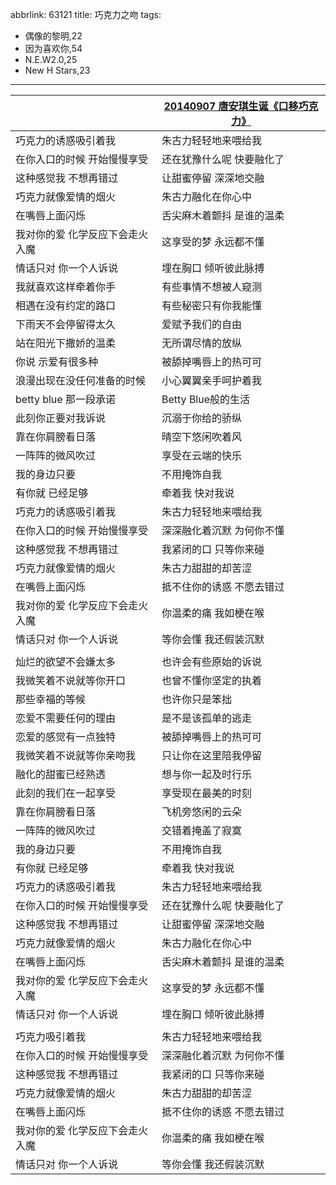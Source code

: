 abbrlink: 63121
title: 巧克力之吻
tags:
  - 偶像的黎明,22
  - 因为喜欢你,54
  - N.E.W2.0,25
  - New H Stars,23
---
|      |[20140907 唐安琪生诞《口移巧克力》](https://www.bilibili.com/video/BV1os411U7qc/?p=9&t=7319)|
|--|--|
|巧克力的诱惑吸引着我|朱古力轻轻地来喂给我|
|在你入口的时候 开始慢慢享受|还在犹豫什么呢 快要融化了|
|这种感觉我 不想再错过|让甜蜜停留 深深地交融|
|巧克力就像爱情的烟火|朱古力融化在你心中|
|在嘴唇上面闪烁|舌尖麻木着颤抖 是谁的温柔|
|我对你的爱 化学反应下会走火入魔|这享受的梦 永远都不懂|
|情话只对 你一个人诉说|埋在胸口 倾听彼此脉搏|
|我就喜欢这样牵着你手|有些事情不想被人窥测|
|相遇在没有约定的路口|有些秘密只有你我能懂|
|下雨天不会停留得太久|爱赋予我们的自由|
|站在阳光下撒娇的温柔|无所谓尽情的放纵|
|你说 示爱有很多种|被舔掉嘴唇上的热可可|
|浪漫出现在没任何准备的时候|小心翼翼亲手呵护着我|
|betty blue 那一段承诺|Betty Blue般的生活|
|此刻你正要对我诉说|沉溺于你给的骄纵|
|靠在你肩膀看日落|晴空下悠闲吹着风|
|一阵阵的微风吹过|享受在云端的快乐|
|我的身边只要|不用掩饰自我|
|有你就 已经足够|牵着我 快对我说|
|巧克力的诱惑吸引着我|朱古力轻轻地来喂给我|
|在你入口的时候 开始慢慢享受|深深融化着沉默 为何你不懂|
|这种感觉我 不想再错过|我紧闭的口 只等你来碰|
|巧克力就像爱情的烟火|朱古力甜甜的却苦涩|
|在嘴唇上面闪烁|抵不住你的诱惑 不愿去错过|
|我对你的爱 化学反应下会走火入魔|你温柔的痛 我如梗在喉|
|情话只对 你一个人诉说|等你会懂 我还假装沉默|
|      |      |
|灿烂的欲望不会嫌太多|也许会有些原始的诉说|
|我微笑着不说就等你开口|也曾不懂你坚定的执着|
|那些幸福的等候|也许你只是笨拙|
|恋爱不需要任何的理由|是不是该孤单的逃走|
|恋爱的感觉有一点独特|被舔掉嘴唇上的热可可|
|我微笑着不说就等你亲吻我|只让你在这里陪我停留|
|融化的甜蜜已经熟透|想与你一起及时行乐|
|此刻的我们在一起享受|享受现在最美的时刻|
|靠在你肩膀看日落|飞机旁悠闲的云朵|
|一阵阵的微风吹过|交错着掩盖了寂寞|
|我的身边只要|不用掩饰自我|
|有你就 已经足够|牵着我 快对我说|
|巧克力的诱惑吸引着我|朱古力轻轻地来喂给我|
|在你入口的时候 开始慢慢享受|还在犹豫什么呢 快要融化了|
|这种感觉我 不想再错过|让甜蜜停留 深深地交融|
|巧克力就像爱情的烟火|朱古力融化在你心中|
|在嘴唇上面闪烁|舌尖麻木着颤抖 是谁的温柔|
|我对你的爱 化学反应下会走火入魔|这享受的梦 永远都不懂|
|情话只对 你一个人诉说|埋在胸口 倾听彼此脉搏|
|      |      |
|巧克力吸引着我|朱古力轻轻地来喂给我|
|在你入口的时候 开始慢慢享受|深深融化着沉默 为何你不懂|
|这种感觉我 不想再错过|我紧闭的口 只等你来碰|
|巧克力就像爱情的烟火|朱古力甜甜的却苦涩|
|在嘴唇上面闪烁|抵不住你的诱惑 不愿去错过|
|我对你的爱 化学反应下会走火入魔|你温柔的痛 我如梗在喉|
|情话只对 你一个人诉说|等你会懂 我还假装沉默|